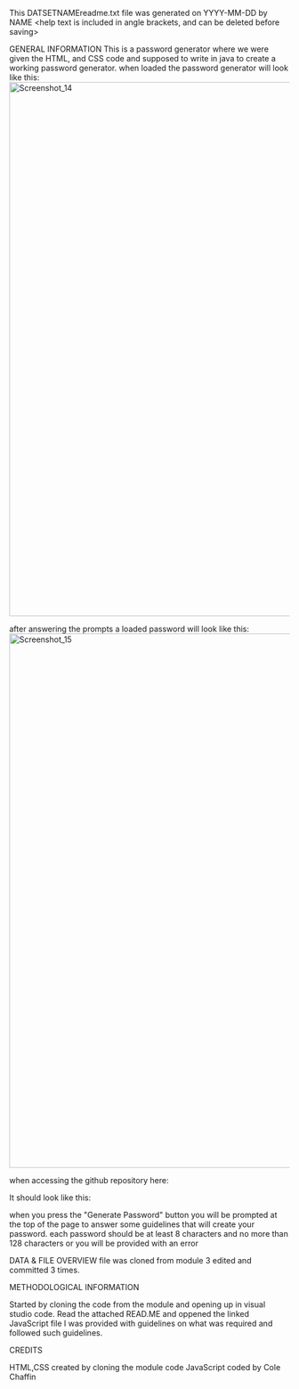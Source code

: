 This DATSETNAMEreadme.txt file was generated on YYYY-MM-DD by NAME
<help text is included in angle brackets, and can be deleted before saving>


GENERAL INFORMATION
This is a password generator where we were given the HTML, and CSS code and supposed to write in java to create a working password generator.
when loaded the password generator will look like this:
<img width="960" alt="Screenshot_14" src="https://user-images.githubusercontent.com/123752208/221719390-02f734cd-4731-4487-a81a-41d2d7147d6b.png">

after answering the prompts a loaded password will look like this:
<img width="960" alt="Screenshot_15" src="https://user-images.githubusercontent.com/123752208/221719469-926823dd-aaab-4f4a-a721-eec92f4bb32d.png">

when accessing the github repository here:

It should look like this:

when you press the "Generate Password" button you will be prompted at the top of the page to answer some guidelines that will create your password.
each password should be at least 8 characters and no more than 128 characters or you will be provided with an error


DATA & FILE OVERVIEW
file was cloned from module 3
edited and committed 3 times.



METHODOLOGICAL INFORMATION

Started by cloning the code from the module and opening up in visual studio code.
Read the attached READ.ME and oppened the linked JavaScript file
I was provided with guidelines on what was required and followed such guidelines.


CREDITS

HTML,CSS created by cloning the module code
  JavaScript coded by Cole Chaffin
